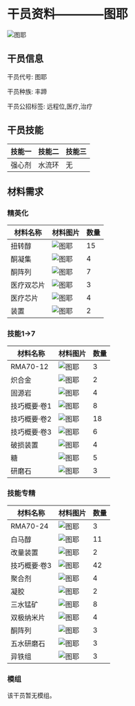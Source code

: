 # 干员资料————图耶

![图耶](./oprImages/图耶.png)

## 干员信息

干员代号: 图耶

干员种族: 丰蹄

干员公招标签: 远程位,医疗,治疗

## 干员技能

| 技能一       | 技能二   | 技能三 |
| ------------ | -------- | ------ |
| 强心剂 | 水流环 | 无 |

## 材料需求

### 精英化

| 材料名称      | 材料图片 | 数量  |
|---------|---------|-----|
| 扭转醇 | ![图耶](./matIcons/扭转醇.png)  |   15  |
| 酮凝集 | ![图耶](./matIcons/酮凝集.png)  |   4  |
| 酮阵列 | ![图耶](./matIcons/酮阵列.png)  |   7  |
| 医疗双芯片 | ![图耶](./matIcons/医疗双芯片.png)  |   3  |
| 医疗芯片 | ![图耶](./matIcons/医疗芯片.png)  |   4  |
| 装置 | ![图耶](./matIcons/装置.png)  |   2  |

### 技能1→7

| 材料名称      | 材料图片 | 数量  |
|---------|---------|-----|
| RMA70-12 | ![图耶](./matIcons/RMA70-12.png)  |   3  |
| 炽合金 | ![图耶](./matIcons/炽合金.png)  |   2  |
| 固源岩 | ![图耶](./matIcons/固源岩.png)  |   4  |
| 技巧概要·卷1 | ![图耶](./matIcons/技巧概要·卷1.png)  |   8  |
| 技巧概要·卷2 | ![图耶](./matIcons/技巧概要·卷2.png)  |   18  |
| 技巧概要·卷3 | ![图耶](./matIcons/技巧概要·卷3.png)  |   6  |
| 破损装置 | ![图耶](./matIcons/破损装置.png)  |   4  |
| 糖 | ![图耶](./matIcons/糖.png)  |   5  |
| 研磨石 | ![图耶](./matIcons/研磨石.png)  |   3  |

### 技能专精

| 材料名称      | 材料图片 | 数量  |
|---------|---------|-----|
| RMA70-24 | ![图耶](./matIcons/RMA70-24.png)  |   3  |
| 白马醇 | ![图耶](./matIcons/白马醇.png)  |   11  |
| 改量装置 | ![图耶](./matIcons/改量装置.png)  |   2  |
| 技巧概要·卷3 | ![图耶](./matIcons/技巧概要·卷3.png)  |   42  |
| 聚合剂 | ![图耶](./matIcons/聚合剂.png)  |   4  |
| 凝胶 | ![图耶](./matIcons/凝胶.png)  |   2  |
| 三水锰矿 | ![图耶](./matIcons/三水锰矿.png)  |   8  |
| 双极纳米片 | ![图耶](./matIcons/双极纳米片.png)  |   4  |
| 酮阵列 | ![图耶](./matIcons/酮阵列.png)  |   3  |
| 五水研磨石 | ![图耶](./matIcons/五水研磨石.png)  |   3  |
| 异铁组 | ![图耶](./matIcons/异铁组.png)  |   3  |

### 模组

该干员暂无模组。
